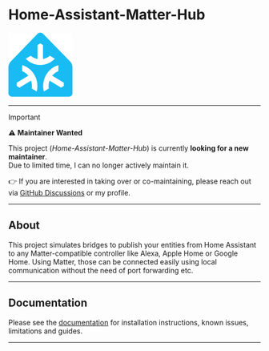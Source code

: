 # Home-Assistant-Matter-Hub

!["Home-Assistant-Matter-Hub"](./packages/docs/assets/hamh-logo-small.png)

---

> [!IMPORTANT]  
> ⚠️ **Maintainer Wanted**
>
> This project (*Home-Assistant-Matter-Hub*) is currently **looking for a new maintainer**.  
> Due to limited time, I can no longer actively maintain it.
>
> 👉 If you are interested in taking over or co-maintaining, please reach out via [GitHub Discussions](https://github.com/t0bst4r/home-assistant-matter-hub/discussions/825) or my profile.

---

## About

This project simulates bridges to publish your entities from Home Assistant to any Matter-compatible controller like
Alexa, Apple Home or Google Home. Using Matter, those can be connected easily using local communication without the need
of port forwarding etc.

---

## Documentation

Please see the [documentation](https://t0bst4r.github.io/home-assistant-matter-hub) for installation instructions,
known issues, limitations and guides.

---
